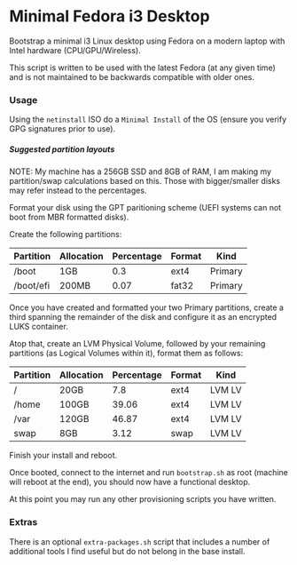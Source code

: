 # Minimal Fedora i3 Desktop

Bootstrap a minimal i3 Linux desktop using Fedora on a modern laptop with Intel hardware (CPU/GPU/Wireless).

This script is written to be used with the latest Fedora (at any given time) and is not maintained to be backwards compatible with older ones.

### Usage

Using the `netinstall` ISO do a `Minimal Install` of the OS (ensure you verify GPG signatures prior to use).

##### Suggested partition layouts

NOTE: My machine has a 256GB SSD and 8GB of RAM, I am making my partition/swap calculations based on this. Those with bigger/smaller disks may refer instead to the percentages.

Format your disk using the GPT paritioning scheme (UEFI systems can not boot from MBR formatted disks).

Create the following partitions:

| Partition | Allocation | Percentage | Format | Kind    |
| --------- | ---------- | ---------- | ------ | ------- |
| /boot     | 1GB        | 0.3        | ext4   | Primary |
| /boot/efi | 200MB      | 0.07       | fat32  | Primary |

Once you have created and formatted your two Primary partitions, create a third spanning the remainder of the disk and configure it as an encrypted LUKS container.

Atop that, create an LVM Physical Volume, followed by your remaining partitions (as Logical Volumes within it), format them as follows:

| Partition | Allocation | Percentage | Format | Kind    |
| --------- | ---------- | ---------- | ------ | ------- |
| /         | 20GB       | 7.8        | ext4   | LVM LV  |
| /home     | 100GB      | 39.06      | ext4   | LVM LV  |
| /var      | 120GB      | 46.87      | ext4   | LVM LV  |
| swap      | 8GB        | 3.12       | swap   | LVM LV  |

Finish your install and reboot.

Once booted, connect to the internet and run `bootstrap.sh` as root (machine will reboot at the end), you should now have a functional desktop.

At this point you may run any other provisioning scripts you have written.

### Extras

There is an optional `extra-packages.sh` script that includes a number of additional tools I find useful but do not belong in the base install.
